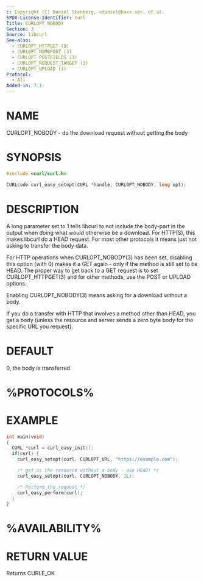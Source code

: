 ```yaml
---
c: Copyright (C) Daniel Stenberg, <daniel@haxx.se>, et al.
SPDX-License-Identifier: curl
Title: CURLOPT_NOBODY
Section: 3
Source: libcurl
See-also:
  - CURLOPT_HTTPGET (3)
  - CURLOPT_MIMEPOST (3)
  - CURLOPT_POSTFIELDS (3)
  - CURLOPT_REQUEST_TARGET (3)
  - CURLOPT_UPLOAD (3)
Protocol:
  - All
Added-in: 7.1
---
```


# NAME

CURLOPT_NOBODY - do the download request without getting the body

# SYNOPSIS

~~~c
#include <curl/curl.h>

CURLcode curl_easy_setopt(CURL *handle, CURLOPT_NOBODY, long opt);
~~~

# DESCRIPTION

A long parameter set to 1 tells libcurl to not include the body-part in the
output when doing what would otherwise be a download. For HTTP(S), this makes
libcurl do a HEAD request. For most other protocols it means just not asking
to transfer the body data.

For HTTP operations when CURLOPT_NOBODY(3) has been set, disabling this
option (with 0) makes it a GET again - only if the method is still set to be
HEAD. The proper way to get back to a GET request is to set
CURLOPT_HTTPGET(3) and for other methods, use the POST or UPLOAD
options.

Enabling CURLOPT_NOBODY(3) means asking for a download without a body.

If you do a transfer with HTTP that involves a method other than HEAD, you get
a body (unless the resource and server sends a zero byte body for the specific
URL you request).

# DEFAULT

0, the body is transferred

# %PROTOCOLS%

# EXAMPLE

~~~c
int main(void)
{
  CURL *curl = curl_easy_init();
  if(curl) {
    curl_easy_setopt(curl, CURLOPT_URL, "https://example.com");

    /* get us the resource without a body - use HEAD! */
    curl_easy_setopt(curl, CURLOPT_NOBODY, 1L);

    /* Perform the request */
    curl_easy_perform(curl);
  }
}
~~~

# %AVAILABILITY%

# RETURN VALUE

Returns CURLE_OK
